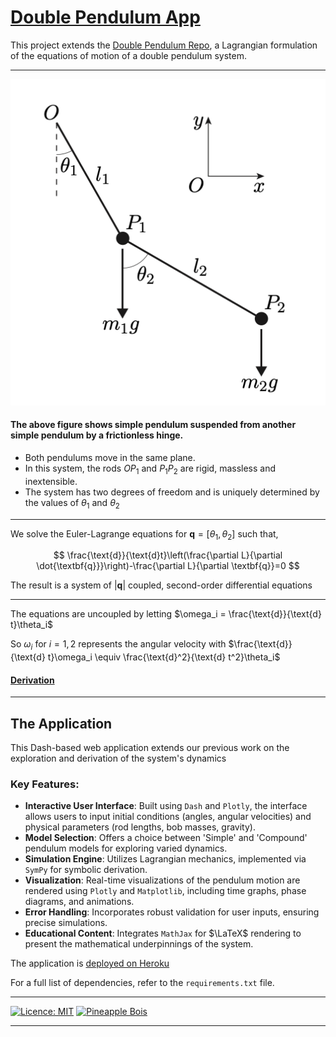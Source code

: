# [Double Pendulum App](https://double-pendulum-dbd9c9702654.herokuapp.com)

This project extends the [Double Pendulum Repo](https://github.com/pineapple-bois/Double_Pendulum), a Lagrangian formulation of the equations of motion of a double pendulum system. 

----

![img](assets/Double_Pendulum.png)

#### The above figure shows simple pendulum suspended from another simple pendulum by a frictionless hinge. 
- Both pendulums move in the same plane. 
- In this system, the rods $OP_1$ and $P_1P_2$ are rigid, massless and inextensible.
- The system has two degrees of freedom and is uniquely determined by the values of $\theta_1$ and $\theta_2$

----

We solve the Euler-Lagrange equations for $\textbf{q} = [\theta_1, \theta_2]$ such that, 

$$
\frac{\text{d}}{\text{d}t}\left(\frac{\partial L}{\partial \dot{\textbf{q}}}\right)-\frac{\partial L}{\partial \textbf{q}}=0
$$

The result is a system of $|\textbf{q}|$ coupled, second-order differential equations

----

The equations are uncoupled by letting $\omega_i = \frac{\text{d}}{\text{d} t}\theta_i$

So $\omega_i$ for $i=1,2$ represents the angular velocity with $\frac{\text{d}}{\text{d} t}\omega_i \equiv \frac{\text{d}^2}{\text{d} t^2}\theta_i$

#### [Derivation](https://github.com/pineapple-bois/Double_Pendulum/blob/master/Derivation.ipynb)

----

## The Application

This Dash-based web application extends our previous work on the exploration and derivation of the system's dynamics

### Key Features:

- **Interactive User Interface**: Built using `Dash` and `Plotly`, the interface allows users to input initial conditions (angles, angular velocities) and physical parameters (rod lengths, bob masses, gravity).
- **Model Selection**: Offers a choice between 'Simple' and 'Compound' pendulum models for exploring varied dynamics.
- **Simulation Engine**: Utilizes Lagrangian mechanics, implemented via `SymPy` for symbolic derivation.
- **Visualization**: Real-time visualizations of the pendulum motion are rendered using `Plotly` and `Matplotlib`, including time graphs, phase diagrams, and animations.
- **Error Handling**: Incorporates robust validation for user inputs, ensuring precise simulations.
- **Educational Content**: Integrates `MathJax` for $\LaTeX$ rendering to present the mathematical underpinnings of the system.

The application is [deployed on Heroku](https://double-pendulum-dbd9c9702654.herokuapp.com)

For a full list of dependencies, refer to the `requirements.txt` file.

----

[![Licence: MIT](https://img.shields.io/badge/Licence-MIT-yellow.svg)](LICENSE.md) [![Pineapple Bois](https://img.shields.io/badge/Website-Pineapple_Bois-5087B2.svg?style=flat&logo=telegram)](https://pineapple-bois.github.io)

----
